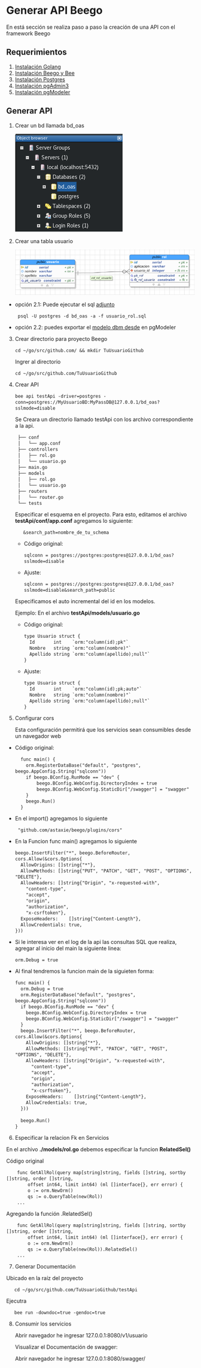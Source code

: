 # Generar API Beego

En está sección se realiza  paso a paso la creación de una API con el framework Beego


## Requerimientos

1. [Instalación Golang](/instalacion_de_herramientas/golang.md)
3. [Instalación Beego y Bee](/instalacion_de_herramientas/beego.md)
4. [Instalación Postgres](/instalacion_de_herramientas/postgres.md)
5. [Instalación pgAdmin3](/instalacion_de_herramientas/pgadmin3.md)
6. [Instalación pgModeler](/instalacion_de_herramientas/pgmodeler.md)

## Generar API

1. Crear un bd llamada bd_oas

    ![Crear BD](/generacion_de_apis/img/001.png)

2. Crear una tabla usuario

    ![Crear Tabla](/generacion_de_apis/img/002.png)

  - opción 2.1: Puede ejecutar el sql [adjunto](/generacion_de_apis/bd/usuario_rol.sql)

         psql -U postgres -d bd_oas -a -f usuario_rol.sql

  - opción 2.2: puedes exportar el [modelo dbm desde](/generacion_de_apis/bd/usuario_rol.dbm) en pgModeler

3. Crear directorio para proyecto Beego

       cd ~/go/src/github.com/ && mkdir TuUsuarioGithub

    Ingrer al directorio

       cd ~/go/src/github.com/TuUsuarioGithub

4. Crear API

       bee api testApi -driver=postgres -conn=postgres://MyUsuarioBD:MyPassDB@127.0.0.1/bd_oas?sslmode=disable

    Se Creara un directorio llamado testApi con los archivo correspondiente a la api.

        ├── conf
        │   └── app.conf
        ├── controllers
        │   ├── rol.go
        │   └── usuario.go
        ├── main.go
        ├── models
        │   ├── rol.go
        │   └── usuario.go
        ├── routers
        │   └── router.go
        └── tests


    Especificar el esquema en el proyecto. Para esto, editamos el archivo **testApi/conf/app.conf** agregamos lo siguiente:

          &search_path=nombre_de_tu_schema

    - Código original:

          sqlconn = postgres://postgres:postgres@127.0.0.1/bd_oas?sslmode=disable

    - Ajuste:

          sqlconn = postgres://postgres:postgres@127.0.0.1/bd_oas?sslmode=disable&search_path=public

    Especificamos el auto incremental del id en los modelos.

    Ejemplo: En el archivo **testApi/models/usuario.go**

    - Código original:

          type Usuario struct {
            Id       int    `orm:"column(id);pk"`
            Nombre   string `orm:"column(nombre)"`
            Apellido string `orm:"column(apellido);null"`
          }

    - Ajuste:

          type Usuario struct {
            Id       int    `orm:"column(id);pk;auto"`
            Nombre   string `orm:"column(nombre)"`
            Apellido string `orm:"column(apellido);null"`
          }

5. Configurar cors

    Esta configuración permitirá que los servicios sean consumibles desde un navegador web

  - Código original:

          func main() {
            orm.RegisterDataBase("default", "postgres", beego.AppConfig.String("sqlconn"))
            if beego.BConfig.RunMode == "dev" {
            	beego.BConfig.WebConfig.DirectoryIndex = true
            	beego.BConfig.WebConfig.StaticDir["/swagger"] = "swagger"
            }
            beego.Run()
          }


  - En el import() agregamos lo siguiente

         "github.com/astaxie/beego/plugins/cors"

  - En la Funcion func main() agregamos lo siguiente

        beego.InsertFilter("*", beego.BeforeRouter, cors.Allow(&cors.Options{
          AllowOrigins: []string{"*"},
          AllowMethods: []string{"PUT", "PATCH", "GET", "POST", "OPTIONS", "DELETE"},
          AllowHeaders: []string{"Origin", "x-requested-with",
            "content-type",
            "accept",
            "origin",
            "authorization",
            "x-csrftoken"},
          ExposeHeaders:    []string{"Content-Length"},
          AllowCredentials: true,
        }))

  - Si le interesa ver en el log de la api las consultas SQL que realiza, agregar al inicio del main la siguiente linea:

        orm.Debug = true

  - Al final tendremos la funcion main de la siguieten forma:

        func main() {
          orm.Debug = true
          orm.RegisterDataBase("default", "postgres", beego.AppConfig.String("sqlconn"))
          if beego.BConfig.RunMode == "dev" {
          	beego.BConfig.WebConfig.DirectoryIndex = true
          	beego.BConfig.WebConfig.StaticDir["/swagger"] = "swagger"
          }
          beego.InsertFilter("*", beego.BeforeRouter, cors.Allow(&cors.Options{
            AllowOrigins: []string{"*"},
            AllowMethods: []string{"PUT", "PATCH", "GET", "POST", "OPTIONS", "DELETE"},
            AllowHeaders: []string{"Origin", "x-requested-with",
              "content-type",
              "accept",
              "origin",
              "authorization",
              "x-csrftoken"},
            ExposeHeaders:    []string{"Content-Length"},
            AllowCredentials: true,
          }))

          beego.Run()
        }

6. Especificar la relacion Fk en Servicios

  En el archivo **./models/rol.go** debemos especificar la funcion **RelatedSel()**

  Código original

        func GetAllRol(query map[string]string, fields []string, sortby []string, order []string,
        	offset int64, limit int64) (ml []interface{}, err error) {
        	o := orm.NewOrm()
        	qs := o.QueryTable(new(Rol))
        ...

  Agregando la función  .RelatedSel()

        func GetAllRol(query map[string]string, fields []string, sortby []string, order []string,
        	offset int64, limit int64) (ml []interface{}, err error) {
        	o := orm.NewOrm()
        	qs := o.QueryTable(new(Rol)).RelatedSel()
        ...

7. Generar Documentación

  Ubicado en la raíz del proyecto

       cd ~/go/src/github.com/TuUsuarioGithub/testApi

  Ejecutra

       bee run -downdoc=true -gendoc=true

8. Consumir los servicios

    Abrir navegador he ingresar 127.0.0.1:8080/v1/usuario

    Visualizar el Documentación de swagger:

    Abrir navegador he ingresar 127.0.0.1:8080/swagger/
